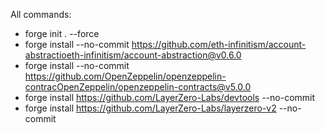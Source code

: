 All commands:
- forge init . --force
- forge install --no-commit https://github.com/eth-infinitism/account-abstractioeth-infinitism/account-abstraction@v0.6.0
- forge install --no-commit https://github.com/OpenZeppelin/openzeppelin-contracOpenZeppelin/openzeppelin-contracts@v5.0.0
- forge install https://github.com/LayerZero-Labs/devtools --no-commit
- forge install https://github.com/LayerZero-Labs/layerzero-v2 --no-commit
